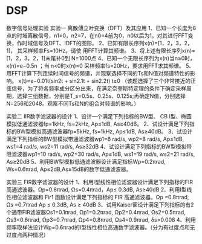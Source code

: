 # DSP
数字信号处理实验
实验一 离散傅立叶变换（DFT）及其应用
1、已知一个长度为8点的时域离散信号，n1=0，n2=7，在n0=4前为0，n0以后为1。对其进行FFT变换，作时域信号及DFT、IDFT的图形。
2、已知有限长序列x(n)=[1，2，3，2，1]，	其采样频率Fs=10Hz。请使    用FFT计算其频谱。
3、将上述有限长序列x(n)=[1，2，3，2，1]末尾补0到 N=1000点
4、已知一个无限长序列为x(n)当n≥0时，x(n)=e−0.5n ；当 n<0时x(n)=0 采样频率fs=20Hz，要求用FFT求其频谱。
5、用FFT计算下列连续时间信号的频谱，并观察选择不同的Ts和N值对频谱特性的影响。
x(t)=e−0.01t(sin2t + sin2.1t + sin2.2t)   t≥0
（该题选择了三个非常接近的正弦信号，为了将各频率成分区分出来，在满足奈奎斯特定理的条件下确定采样周期，选择三组数据，分别是T_s=0.5s、0.25s、0.125s;再确定N值，分别选择N=256和2048。观察不同Ts和N的组合对频谱的影响。）


实验二 IIR数字滤波器的设计
1、设计一个满足下列指标的BW型、 CB I型、椭圆模拟低通滤波器fp=1kHz, fs=2kHz, Ap≤1dB, As≥40dB。
2、试设计满足下列指标的BW型模拟高通滤波器fp=5kHz, fs=1kHz, Ap≤1dB, As≥40dB。
3、试设计满足下列指标的BW型模拟带通滤波器wp1=6 rad/s, wp2=8 rad/s, Ap≤1dB, ws1=4 rad/s, ws2=11 rad/s, As≥32dB
4、试设计满足下列指标的BW型模拟带阻滤波器wp1=10 rad/s, wp2=30 rad/s, Ap≤1dB, ws1=19 rad/s, ws2=21 rad/s, As≥20dB
5、利用BW型模拟低通滤波器设计满足指标Wp=0.2πrad, Ws=0.6πrad, Ap≤2dB,As≥15dB的数字低通滤波器。

实验三 FIR数字滤波器的设计
1、利用I型线性相位滤波器设计满足下列指标的FIR高通滤波器。Ωp=0.6πrad, Ωs=0.4πrad，Ap≤ 0.3dB,  As≥40dB
2、利用I型线性相位滤波器和 Fir1 函数设计满足下列指标的 FIR 高通滤波器。Ωp =0.8πrad, Ωs =0.7πrad Ap ≤ 0.3dB, As ≥ 40dB
3、试用Kaiser窗设计满足下列指标的有2个通带FIR滤波器Ωs1=0.1πrad, Ωp1=0.2πrad, Ωp2=0.4πrad, Ωs2=0.5πrad, Ωs3=0.6πrad, Ωp3=0.7πrad, Ωp4=0.8πrad, Ωs4=0.9πrad, δs=0.008
4、利用频率取样法设计Wp=0.6πrad的I型线性相位高通数字滤波器。（分为有过度点和无过度点两种情况）
